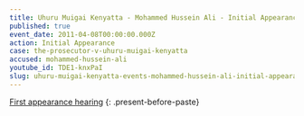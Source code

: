 ```yaml
---
title: Uhuru Muigai Kenyatta - Mohammed Hussein Ali - Initial Appearance
published: true
event_date: 2011-04-08T00:00:00.000Z
action: Initial Appearance
case: the-prosecutor-v-uhuru-muigai-kenyatta
accused: mohammed-hussein-ali
youtube_id: TDE1-knxPaI
slug: uhuru-muigai-kenyatta-events-mohammed-hussein-ali-initial-appearance
---
```



[First appearance hearing](https://youtu.be/TDE1-knxPaI)
{: .present-before-paste}